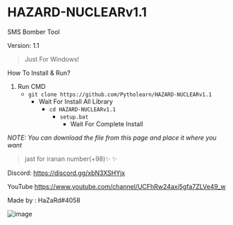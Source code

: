 # HAZARD-NUCLEARv1.1
SMS Bomber Tool


Version: 1.1

>Just For Windows!

How To Install & Run?

1. Run CMD
   - ```git clone https://github.com/Pytholearn/HAZARD-NUCLEARv1.1```
     - Wait For Install All Library
        - ```cd HAZARD-NUCLEARv1.1 ```
           -  ```setup.bat ```
              - Wait For Complete Install

*NOTE: You can download the file from this page and place it where you want*

>jast for iranan number(+98)✨
>✨

Discord: https://discord.gg/xbN3XSHYjx

YouTube https://www.youtube.com/channel/UCFhRw24axi5gfa7ZLVe49_w

Made by : HaZaRd#4058


![image](https://cdn.discordapp.com/attachments/1136456945671344221/1138586770993336430/image.png)
